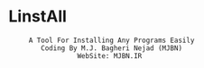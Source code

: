 # LinstAll
         A Tool For Installing Any Programs Easily
            Coding By M.J. Bagheri Nejad (MJBN)
                     WebSite: MJBN.IR
